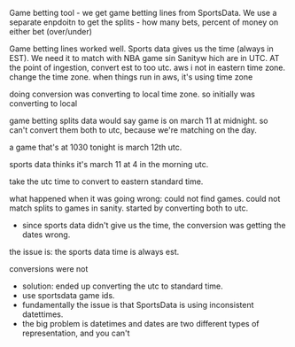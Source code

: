 Game betting tool - we get game betting lines from SportsData. We use a separate enpdoitn to get the splits - how many bets, percent of money on either bet (over/under)

Game betting lines worked well. Sports data gives us the time (always in EST). We need it to match with NBA game sin Sanityw hich are in UTC. AT the point of ingestion, convert est to too utc. aws i not in eastern time zone. change the time zone. when things run in aws, it's using time zone

doing conversion was converting to local time zone. so initially was converting to local

game betting splits data would say game is on march 11 at midnight. so can't convert them both to utc, because we're matching on the day.

a game that's at 1030 tonight is march 12th utc.

sports data thinks it's march 11 at 4 in the morning utc.

take the utc time to convert to eastern standard time.

what happened when it was going wrong: could not find games. could not match splits to games in sanity. started by converting both to utc.

- since sports data didn't give us the time, the conversion was getting the dates wrong.

the issue is: the sports data time is always est.

conversions were not

- solution: ended up converting the utc to standard time.
- use sportsdata game ids.
- fundamentally the issue is that SportsData is using inconsistent datettimes.
- the big problem is datetimes and dates are two different types of representation, and you can't
